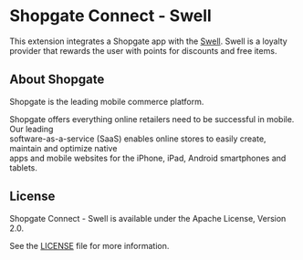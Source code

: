# Shopgate Connect - Swell

This extension integrates a Shopgate app with the [Swell](https://www.swellrewards.com/). Swell is a loyalty provider that rewards the user with points for discounts and free items.

## About Shopgate	

Shopgate is the leading mobile commerce platform.	

Shopgate offers everything online retailers need to be successful in mobile. Our leading	
software-as-a-service (SaaS) enables online stores to easily create, maintain and optimize native	
apps and mobile websites for the iPhone, iPad, Android smartphones and tablets.	

## License	

Shopgate Connect - Swell is available under the Apache License, Version 2.0.	

See the [LICENSE](./LICENSE) file for more information.